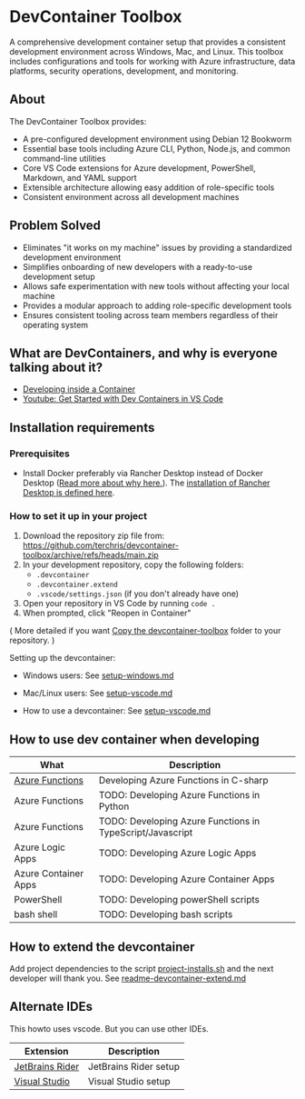 # DevContainer Toolbox

A comprehensive development container setup that provides a consistent development environment across Windows, Mac, and Linux. This toolbox includes configurations and tools for working with Azure infrastructure, data platforms, security operations, development, and monitoring.

## About

The DevContainer Toolbox provides:

- A pre-configured development environment using Debian 12 Bookworm
- Essential base tools including Azure CLI, Python, Node.js, and common command-line utilities
- Core VS Code extensions for Azure development, PowerShell, Markdown, and YAML support
- Extensible architecture allowing easy addition of role-specific tools
- Consistent environment across all development machines

## Problem Solved

- Eliminates "it works on my machine" issues by providing a standardized development environment
- Simplifies onboarding of new developers with a ready-to-use development setup
- Allows safe experimentation with new tools without affecting your local machine
- Provides a modular approach to adding role-specific development tools
- Ensures consistent tooling across team members regardless of their operating system

## What are DevContainers, and why is everyone talking about it?

- [Developing inside a Container](https://code.visualstudio.com/docs/devcontainers/containers)
- [Youtube: Get Started with Dev Containers in VS Code](https://www.youtube.com/watch?v=b1RavPr_878&t=38s)

## Installation requirements

### Prerequisites

- Install Docker preferably via Rancher Desktop instead of Docker Desktop ([Read more about why here.](https://developer.ibm.com/blogs/awb-rancher-desktop-alternative-to-docker-desktop)). The [installation of Rancher Desktop is defined here](.devcontainer/setup/setup-windows.md).


### How to set it up in your project

1. Download the repository zip file from: <https://github.com/terchris/devcontainer-toolbox/archive/refs/heads/main.zip>
2. In your development repository, copy the following folders:
   - `.devcontainer`
   - `.devcontainer.extend`
   - `.vscode/settings.json` (if you don't already have one)
3. Open your repository in VS Code by running `code .`
4. When prompted, click "Reopen in Container"

( More detailed if you want [Copy the devcontainer-toolbox](.devcontainer/copy-devcontainer-toolbox.md) folder to your repository. )

Setting up the devcontainer:

- Windows users: See [setup-windows.md](.devcontainer/setup/setup-windows.md)
- Mac/Linux users: See [setup-vscode.md](.devcontainer/setup/setup-mac.md)

- How to use a devcontainer: See [setup-vscode.md](.devcontainer/setup/setup-vscode.md)

## How to use dev container when developing

| What | Description |
|-----------|-------------|
| [Azure Functions](.devcontainer/howto/howto-functions-csharp.md) | Developing Azure Functions in C-sharp |
| Azure Functions | TODO: Developing Azure Functions in Python |
| Azure Functions | TODO: Developing Azure Functions in TypeScript/Javascript |
| Azure Logic Apps | TODO: Developing Azure Logic Apps |
| Azure Container Apps | TODO: Developing Azure Container Apps |
| PowerShell | TODO: Developing powerShell scripts |
| bash shell | TODO: Developing bash scripts |

## How to extend the devcontainer

Add project dependencies to the script [project-installs.sh](.devcontainer.extend/project-installs.sh) and the next developer will thank you.
See [readme-devcontainer-extend.md](.devcontainer.extend/readme-devcontainer-extend.md)

## Alternate IDEs

This howto uses vscode. But you can use other IDEs.

| Extension | Description |
|-----------|-------------|
| [JetBrains Rider](.devcontainer/howto/howto-ide-jetbrains-rider.md) | JetBrains Rider setup |
| [Visual Studio](.devcontainer/howto/howto-ide-visual-studio.md) | Visual Studio setup |
